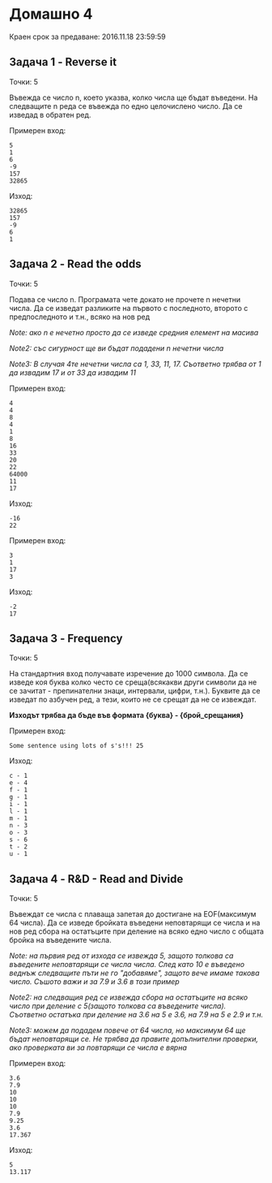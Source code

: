 Домашно 4
===

Краен срок за предаване: 2016.11.18 23:59:59

Задача 1 - Reverse it
---
Точки: 5

Въвежда се число n, което указва, колко числа ще бъдат въведени. На следващите n
реда се въвежда по едно целочислено число. Да се изведад в обратен ред.

Примерен вход:
```
5
1
6
-9
157
32865
```
Изход:
```
32865
157
-9
6
1
```

Задача 2 - Read the odds
---
Точки: 5

Подава се число n. Програмата чете докато не прочете n нечетни числа.
Да се изведат разликите на първото с последното, второто с предпоследното и
т.н., всяко на нов ред

*Note: ако n е нечетно просто да се изведе средния елемент на масива*

*Note2: със сигурност ще ви бъдат подадени n нечетни числа*

*Note3: В случая 4те нечетни числа са 1, 33, 11, 17. Съответно трябва от 1 да
извадим 17 и от 33 да извадим 11*

Примерен вход:
```
4
4
8
4
1
8
16
33
20
22
64000
11
17
```
Изход:
```
-16
22
```

Примерен вход:
```
3
1
17
3
```
Изход:
```
-2
17
```

Задача 3 - Frequency
---
Точки: 5

На стандартния вход получавате изречение до 1000 символа. Да се изведе коя буква
колко често се среща(всякакви други символи да не се зачитат - препинателни
знаци, интервали, цифри, т.н.). Буквите да се изведат по азбучен ред, а тези,
които не се срещат да не се извеждат.

**Изходът трябва да бъде във формата {буква} - {брой_срещания}**

Примерен вход:
```
Some sentence using lots of s's!!! 25
```
Изход:
```
c - 1
e - 4
f - 1
g - 1
i - 1
l - 1
m - 1
n - 3
o - 3
s - 6
t - 2
u - 1
```

Задача 4 - R&D - Read and Divide
---
Точки: 5

Въвеждат се числа с плаваща запетая до достигане на EOF(максимум 64 числа). Да
се изведе бройката въведени неповтарящи се числа и на нов ред сбора на
остатъците при деление на всяко едно число с общата бройка на въведените числа.

*Note: на първия ред от изхода се извежда 5, защото толкова са въведените
неповтарящи се числа числа. След като 10 е въведено веднъж следващите пъти не го
"добавяме", защото вече имаме такова число. Съшото важи и за 7.9 и 3.6 в този
пример*

*Note2: на следващия ред се извежда сбора на остатъците на всяко число при
деление с 5(защото толкова са въведените числа). Съответно остатъка при деление
на 3.6 на 5 е 3.6, на 7.9 на 5 е 2.9 и т.н.*

*Note3: можем да подадем повече от 64 числа, но максимум 64 ще бъдат неповтарящи
се. Не трябва да правите допълнителни проверки, ако проверката ви за повтарящи
се числа е вярна*

Примерен вход:
```
3.6
7.9
10
10
10
7.9
9.25
3.6
17.367
```
Изход:
```
5
13.117
```
